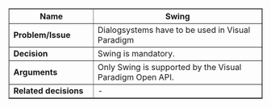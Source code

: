<table cellpadding='5' border='1' cellspacing='0' width='650'>
<blockquote><thead>
<blockquote><tr>
<blockquote><th width='150'> Name </th>
<th>Swing</th>
</blockquote></tr>
</blockquote></thead>
<tbody>
<blockquote><tr>
<blockquote><td> <b>Problem/Issue</b> </td>
<td>Dialogsystems have to be used in Visual Paradigm</td>
</blockquote></tr>
<tr>
<blockquote><td> <b>Decision</b> </td>
<td>Swing is mandatory.</td>
</blockquote></tr>
<tr>
<blockquote><td> <b>Arguments</b> </td>
<td>Only Swing is supported by the Visual Paradigm Open API.</td>
</blockquote></tr>
<tr>
<blockquote><td> <b>Related decisions</b> </td>
<td>
-<br>
</td>
</blockquote></tr>
</blockquote></tbody>
</table>